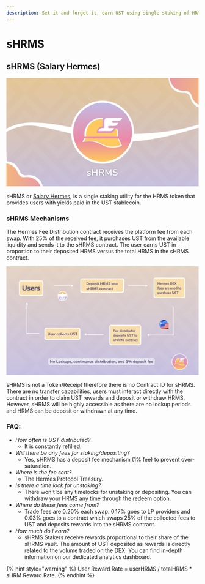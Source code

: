 ```yaml
---
description: Set it and forget it, earn UST using single staking of HRMS.
---
```


# sHRMS

## sHRMS (Salary Hermes)

![](<../.gitbook/assets/sHRMS Cover.png>)

sHRMS or [Salary Hermes](https://snapshot.org/#/hermesdefi.eth/proposal/0xc47f8ee25c9884e0ed5eed57da0d132c01b19a5107be942ce42b32eee3cd89de), is a single staking utility for the HRMS token that provides users with yields paid in the UST stablecoin.

### sHRMS Mechanisms

The Hermes Fee Distribution contract receives the platform fee from each swap. With 25% of the received fee, it purchases UST from the available liquidity and sends it to the sHRMS contract. The user earns UST in proportion to their deposited HRMS versus the total HRMS in the sHRMS contract.

![](../.gitbook/assets/sHRMS1.png)

sHRMS is not a Token/Receipt therefore there is no Contract ID for sHRMS. There are no transfer capabilities, users must interact directly with the contract in order to claim UST rewards and deposit or withdraw HRMS. However, sHRMS will be highly accessible as there are no lockup periods and HRMS can be deposit or withdrawn at any time.

### FAQ:

* _How often is UST distributed?_
  * It is constantly refilled.
* _Will there be any fees for staking/depositing?_
  * Yes, sHRMS has a deposit fee mechanism (1% fee) to prevent over-saturation.
* _Where is the fee sent?_
  * The Hermes Protocol Treasury.
* _Is there a time lock for unstaking?_
  * There won't be any timelocks for unstaking or depositing. You can withdraw your HRMS any time through the redeem option.
* _Where do these fees come from?_
  * Trade fees are 0.20% each swap. 0.17% goes to LP providers and 0.03% goes to a contract which swaps 25% of the collected fees to UST and deposits rewards into the sHRMS contract.
* _How much do I earn?_
  * sHRMS Stakers receive rewards proportional to their share of the sHRMS vault. The amount of UST deposited as rewards is directly related to the volume traded on the DEX. You can find in-depth information on our dedicated analytics dashboard.

{% hint style="warning" %}
User Reward Rate = userHRMS / totalHRMS \* sHRM Reward Rate.
{% endhint %}

